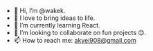 - 👋 Hi, I’m @wakek.
- 👀 I love to bring ideas to life.
- 🌱 I’m currently learning React.
- 💞️ I’m looking to collaborate on fun projects 😊.
- 📫 How to reach me: akyei908@gmail.com

<!---
wakek/wakek is a ✨ special ✨ repository because its `README.md` (this file) appears on your GitHub profile.
You can click the Preview link to take a look at your changes.
--->
